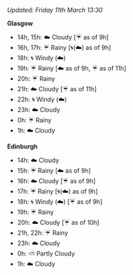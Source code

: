 *Updated: Friday 11th March 13:30*

**Glasgow**

* 14h, 15h: :cloud: Cloudy [:umbrella: as of 9h]
* 16h, 17h: :umbrella: Rainy [:cyclone:(:cloud:) as of 9h]
* 18h: :cyclone: Windy (:cloud:)
* 19h: :umbrella: Rainy [:cloud: as of 9h, :umbrella: as of 11h]
* 20h: :umbrella: Rainy
* 21h: :cloud: Cloudy [:umbrella: as of 11h]
* 22h: :cyclone: Windy (:cloud:)
* 23h: :cloud: Cloudy
* 0h: :umbrella: Rainy
* 1h: :cloud: Cloudy

**Edinburgh**

* 14h: :cloud: Cloudy
* 15h: :umbrella: Rainy [:cloud: as of 9h]
* 16h: :cloud: Cloudy [:umbrella: as of 9h]
* 17h: :umbrella: Rainy [:cyclone:(:cloud:) as of 9h]
* 18h: :cyclone: Windy (:cloud:) [:umbrella: as of 9h]
* 19h: :umbrella: Rainy
* 20h: :cloud: Cloudy [:umbrella: as of 10h]
* 21h, 22h: :umbrella: Rainy
* 23h: :cloud: Cloudy
* 0h: :partly_sunny: Partly Cloudy
* 1h: :cloud: Cloudy
